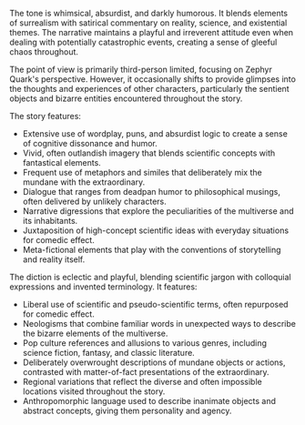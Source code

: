
<tone>The tone is whimsical, absurdist, and darkly humorous. It blends elements of surrealism with satirical commentary on reality, science, and existential themes. The narrative maintains a playful and irreverent attitude even when dealing with potentially catastrophic events, creating a sense of gleeful chaos throughout.</tone>

<pov>The point of view is primarily third-person limited, focusing on Zephyr Quark's perspective. However, it occasionally shifts to provide glimpses into the thoughts and experiences of other characters, particularly the sentient objects and bizarre entities encountered throughout the story.</pov>

<litdev>The story features:
- Extensive use of wordplay, puns, and absurdist logic to create a sense of cognitive dissonance and humor.
- Vivid, often outlandish imagery that blends scientific concepts with fantastical elements.
- Frequent use of metaphors and similes that deliberately mix the mundane with the extraordinary.
- Dialogue that ranges from deadpan humor to philosophical musings, often delivered by unlikely characters.
- Narrative digressions that explore the peculiarities of the multiverse and its inhabitants.
- Juxtaposition of high-concept scientific ideas with everyday situations for comedic effect.
- Meta-fictional elements that play with the conventions of storytelling and reality itself.</litdev>

<lexchoice>The diction is eclectic and playful, blending scientific jargon with colloquial expressions and invented terminology. It features:
- Liberal use of scientific and pseudo-scientific terms, often repurposed for comedic effect.
- Neologisms that combine familiar words in unexpected ways to describe the bizarre elements of the multiverse.
- Pop culture references and allusions to various genres, including science fiction, fantasy, and classic literature.
- Deliberately overwrought descriptions of mundane objects or actions, contrasted with matter-of-fact presentations of the extraordinary.
- Regional variations that reflect the diverse and often impossible locations visited throughout the story.
- Anthropomorphic language used to describe inanimate objects and abstract concepts, giving them personality and agency.</lexchoice>
